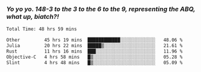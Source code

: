 ### ***Yo yo yo. 148-3 to the 3 to the 6 to the 9, representing the ABQ, what up, biatch?!***

<!--START_SECTION:waka-->

```txt
Total Time: 48 hrs 59 mins

Other         45 hrs 19 mins  ████████████░░░░░░░░░░░░░   48.06 %
Julia         20 hrs 22 mins  █████▒░░░░░░░░░░░░░░░░░░░   21.61 %
Rust          11 hrs 16 mins  ███░░░░░░░░░░░░░░░░░░░░░░   11.96 %
Objective-C   4 hrs 58 mins   █▒░░░░░░░░░░░░░░░░░░░░░░░   05.28 %
Slint         4 hrs 48 mins   █▒░░░░░░░░░░░░░░░░░░░░░░░   05.09 %
```

<!--END_SECTION:waka-->

<!--
**AJMC2002/AJMC2002** is a ✨ _special_ ✨ repository because its `README.md` (this file) appears on your GitHub profile.

Here are some ideas to get you started:

- 🔭 I’m currently working on ...
- 🌱 I’m currently learning ...
- 👯 I’m looking to collaborate on ...
- 🤔 I’m looking for help with ...
- 💬 Ask me about ...
- 📫 How to reach me: ...
- 😄 Pronouns: ...
- ⚡ Fun fact: ...
-->
